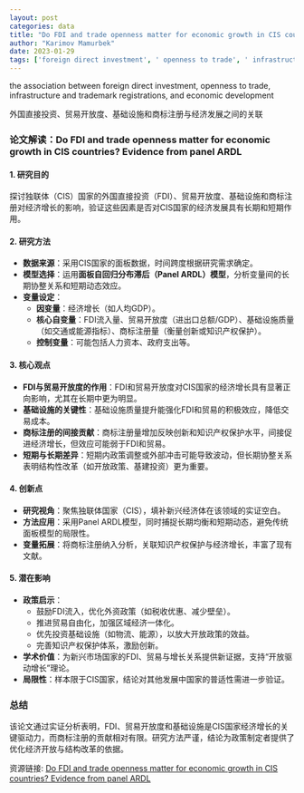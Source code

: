 ```yaml
---
layout: post
categories: data
title: "Do FDI and trade openness matter for economic growth in CIS countries? Evidence from panel ARDL"
author: "Karimov Mamurbek"
date: 2023-01-29
tags: ['foreign direct investment', ' openness to trade', ' infrastructure', ' trademark registrations', ' economic development']
---
```


the association between foreign direct investment, openness to trade, infrastructure and trademark registrations, and economic development

外国直接投资、贸易开放度、基础设施和商标注册与经济发展之间的关联

### **论文解读：Do FDI and trade openness matter for economic growth in CIS countries? Evidence from panel ARDL**  

#### **1. 研究目的**  
探讨独联体（CIS）国家的外国直接投资（FDI）、贸易开放度、基础设施和商标注册对经济增长的影响，验证这些因素是否对CIS国家的经济发展具有长期和短期作用。  

#### **2. 研究方法**  
- **数据来源**：采用CIS国家的面板数据，时间跨度根据研究需求确定。  
- **模型选择**：运用**面板自回归分布滞后（Panel ARDL）模型**，分析变量间的长期协整关系和短期动态效应。  
- **变量设定**：  
  - **因变量**：经济增长（如人均GDP）。  
  - **核心自变量**：FDI流入量、贸易开放度（进出口总额/GDP）、基础设施质量（如交通或能源指标）、商标注册量（衡量创新或知识产权保护）。  
  - **控制变量**：可能包括人力资本、政府支出等。  

#### **3. 核心观点**  
- **FDI与贸易开放度的作用**：FDI和贸易开放度对CIS国家的经济增长具有显著正向影响，尤其在长期中更为明显。  
- **基础设施的关键性**：基础设施质量提升能强化FDI和贸易的积极效应，降低交易成本。  
- **商标注册的间接贡献**：商标注册量增加反映创新和知识产权保护水平，间接促进经济增长，但效应可能弱于FDI和贸易。  
- **短期与长期差异**：短期内政策调整或外部冲击可能导致波动，但长期协整关系表明结构性改革（如开放政策、基建投资）更为重要。  

#### **4. 创新点**  
- **研究视角**：聚焦独联体国家（CIS），填补新兴经济体在该领域的实证空白。  
- **方法应用**：采用Panel ARDL模型，同时捕捉长期均衡和短期动态，避免传统面板模型的局限性。  
- **变量拓展**：将商标注册纳入分析，关联知识产权保护与经济增长，丰富了现有文献。  

#### **5. 潜在影响**  
- **政策启示**：  
  - 鼓励FDI流入，优化外资政策（如税收优惠、减少壁垒）。  
  - 推进贸易自由化，加强区域经济一体化。  
  - 优先投资基础设施（如物流、能源），以放大开放政策的效益。  
  - 完善知识产权保护体系，激励创新。  
- **学术价值**：为新兴市场国家的FDI、贸易与增长关系提供新证据，支持“开放驱动增长”理论。  
- **局限性**：样本限于CIS国家，结论对其他发展中国家的普适性需进一步验证。  

### **总结**  
该论文通过实证分析表明，FDI、贸易开放度和基础设施是CIS国家经济增长的关键驱动力，而商标注册的贡献相对有限。研究方法严谨，结论为政策制定者提供了优化经济开放与结构改革的依据。

资源链接: [Do FDI and trade openness matter for economic growth in CIS countries? Evidence from panel ARDL](https://doi.org/10.57760/sciencedb.07179)
